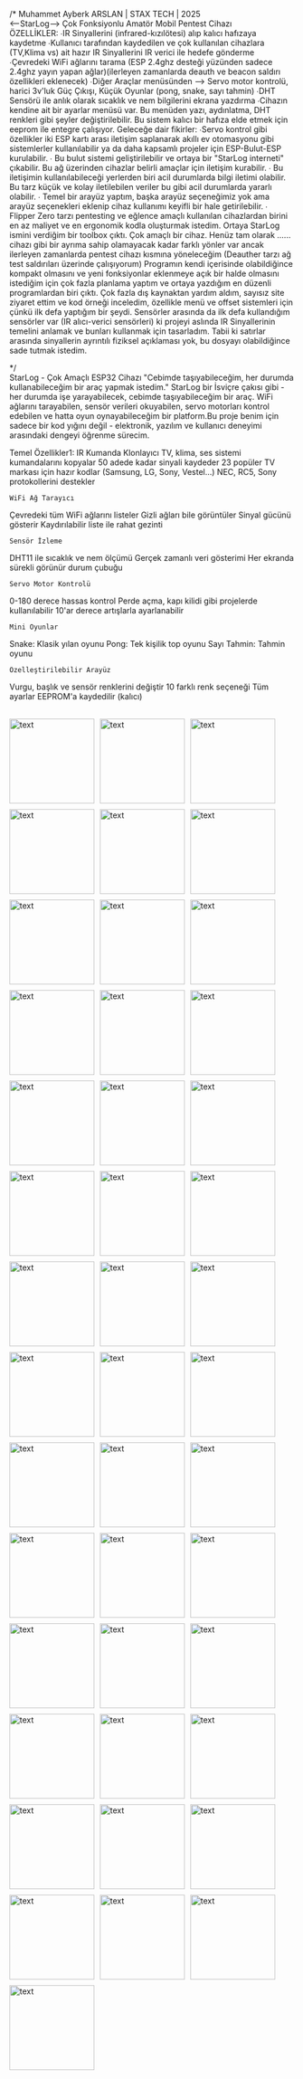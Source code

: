 
/* Muhammet Ayberk ARSLAN | STAX TECH | 2025<br>
<--StarLog--> Çok Fonksiyonlu Amatör Mobil Pentest Cihazı<br>
ÖZELLİKLER: ∙IR Sinyallerini (infrared-kızılötesi) alıp kalıcı hafızaya kaydetme ∙Kullanıcı tarafından kaydedilen ve çok kullanılan cihazlara (TV,Klima vs) ait hazır IR Sinyallerini IR verici ile hedefe gönderme ∙Çevredeki WiFi ağlarını tarama (ESP 2.4ghz desteği yüzünden sadece 2.4ghz yayın yapan ağlar)(ilerleyen zamanlarda deauth ve beacon saldırı özellikleri eklenecek) ∙Diğer Araçlar menüsünden --> Servo motor kontrolü, harici 3v'luk Güç Çıkışı, Küçük Oyunlar (pong, snake, sayı tahmin) ∙DHT Sensörü ile anlık olarak sıcaklık ve nem bilgilerini ekrana yazdırma ∙Cihazın kendine ait bir ayarlar menüsü var. Bu menüden yazı, aydınlatma, DHT renkleri gibi şeyler değiştirilebilir. Bu sistem kalıcı bir hafıza elde etmek için eeprom ile entegre çalışıyor.
Geleceğe dair fikirler: ∙Servo kontrol gibi özellikler iki ESP kartı arası iletişim saplanarak akıllı ev otomasyonu gibi sistemlerler kullanılabilir ya da daha kapsamlı projeler için ESP-Bulut-ESP kurulabilir. ∙ Bu bulut sistemi geliştirilebilir ve ortaya bir "StarLog interneti" çıkabilir. Bu ağ üzerinden cihazlar belirli amaçlar için iletişim kurabilir. ∙ Bu iletişimin kullanılabileceği yerlerden biri acil durumlarda bilgi iletimi olabilir. Bu tarz küçük ve kolay iletilebilen veriler bu gibi acil durumlarda yararlı olabilir. ∙ Temel bir arayüz yaptım, başka arayüz seçeneğimiz yok ama arayüz seçenekleri eklenip cihaz kullanımı keyifli bir hale getirilebilir. ∙
<br>
Flipper Zero tarzı pentesting ve eğlence amaçlı kullanılan cihazlardan birini en az maliyet ve en ergonomik kodla oluşturmak istedim. Ortaya StarLog ismini verdiğim bir toolbox çıktı. Çok amaçlı bir cihaz. Henüz tam olarak ...... cihazı gibi bir ayrıma sahip olamayacak kadar farklı yönler var ancak ilerleyen zamanlarda pentest cihazı kısmına yöneleceğim (Deauther tarzı ağ test saldırıları üzerinde çalışıyorum) Programın kendi içerisinde olabildiğince kompakt olmasını ve yeni fonksiyonlar eklenmeye açık bir halde olmasını istediğim için çok fazla planlama yaptım ve ortaya yazdığım en düzenli programlardan biri çıktı. Çok fazla dış kaynaktan yardım aldım, sayısız site ziyaret ettim ve kod örneği inceledim, özellikle menü ve offset sistemleri için çünkü ilk defa yaptığım bir şeydi. Sensörler arasında da ilk defa kullandığım sensörler var (IR alıcı-verici sensörleri) ki projeyi aslında IR Sinyallerinin temelini anlamak ve bunları kullanmak için tasarladım. Tabii ki satırlar arasında sinyallerin ayrıntılı fiziksel açıklaması yok, bu dosyayı olabildiğince sade tutmak istedim.

*/
<br>
StarLog - Çok Amaçlı ESP32 Cihazı "Cebimde taşıyabileceğim, her durumda kullanabileceğim bir araç yapmak istedim." StarLog bir İsviçre çakısı gibi - her durumda işe yarayabilecek, cebimde taşıyabileceğim bir araç. WiFi ağlarını tarayabilen, sensör verileri okuyabilen, servo motorları kontrol edebilen ve hatta oyun oynayabileceğim bir platform.Bu proje benim için sadece bir kod yığını değil - elektronik, yazılım ve kullanıcı deneyimi arasındaki dengeyi öğrenme sürecim.

Temel Özellikler1: IR Kumanda Klonlayıcı TV, klima, ses sistemi kumandalarını kopyalar 50 adede kadar sinyali kaydeder 23 popüler TV markası için hazır kodlar (Samsung, LG, Sony, Vestel...) NEC, RC5, Sony protokollerini destekler

    WiFi Ağ Tarayıcı

Çevredeki tüm WiFi ağlarını listeler Gizli ağları bile görüntüler Sinyal gücünü gösterir Kaydırılabilir liste ile rahat gezinti

    Sensör İzleme

DHT11 ile sıcaklık ve nem ölçümü Gerçek zamanlı veri gösterimi Her ekranda sürekli görünür durum çubuğu

    Servo Motor Kontrolü

0-180 derece hassas kontrol Perde açma, kapı kilidi gibi projelerde kullanılabilir 10'ar derece artışlarla ayarlanabilir

    Mini Oyunlar

Snake: Klasik yılan oyunu Pong: Tek kişilik top oyunu Sayı Tahmin: Tahmin oyunu

    Özelleştirilebilir Arayüz

Vurgu, başlık ve sensör renklerini değiştir 10 farklı renk seçeneği Tüm ayarlar EEPROM'a kaydedilir (kalıcı)


<br>
<div style="display: flex; flex-wrap: wrap; gap: 10px;">
<img src="https://raw.githubusercontent.com/ayberkarslan/starlog/refs/heads/main/images/1.jpg" width="150" alt="text">
<img src="https://raw.githubusercontent.com/ayberkarslan/starlog/refs/heads/main/images/2.jpg" width="150" alt="text">
<img src="https://raw.githubusercontent.com/ayberkarslan/starlog/refs/heads/main/images/3.jpg" width="150" alt="text">
<img src="https://raw.githubusercontent.com/ayberkarslan/starlog/refs/heads/main/images/4.jpg" width="150" alt="text">
<img src="https://raw.githubusercontent.com/ayberkarslan/starlog/refs/heads/main/images/5.jpg" width="150" alt="text">
<img src="https://raw.githubusercontent.com/ayberkarslan/starlog/refs/heads/main/images/6.jpg" width="150" alt="text">
<img src="https://raw.githubusercontent.com/ayberkarslan/starlog/refs/heads/main/images/7.jpg" width="150" alt="text">
<img src="https://raw.githubusercontent.com/ayberkarslan/starlog/refs/heads/main/images/8.jpg" width="150" alt="text">
<img src="https://raw.githubusercontent.com/ayberkarslan/starlog/refs/heads/main/images/9.jpg" width="150" alt="text">
<img src="https://raw.githubusercontent.com/ayberkarslan/starlog/refs/heads/main/images/10.jpg" width="150" alt="text">
<img src="https://raw.githubusercontent.com/ayberkarslan/starlog/refs/heads/main/images/11.jpg" width="150" alt="text">
<img src="https://raw.githubusercontent.com/ayberkarslan/starlog/refs/heads/main/images/12.jpg" width="150" alt="text">
<img src="https://raw.githubusercontent.com/ayberkarslan/starlog/refs/heads/main/images/13.jpg" width="150" alt="text">
<img src="https://raw.githubusercontent.com/ayberkarslan/starlog/refs/heads/main/images/14.jpg" width="150" alt="text">
<img src="https://raw.githubusercontent.com/ayberkarslan/starlog/refs/heads/main/images/15.jpg" width="150" alt="text">
<img src="https://raw.githubusercontent.com/ayberkarslan/starlog/refs/heads/main/images/16.jpg" width="150" alt="text">
<img src="https://raw.githubusercontent.com/ayberkarslan/starlog/refs/heads/main/images/17.jpg" width="150" alt="text">
<img src="https://raw.githubusercontent.com/ayberkarslan/starlog/refs/heads/main/images/18.jpg" width="150" alt="text">
<img src="https://raw.githubusercontent.com/ayberkarslan/starlog/refs/heads/main/images/19.jpg" width="150" alt="text">
<img src="https://raw.githubusercontent.com/ayberkarslan/starlog/refs/heads/main/images/20.jpg" width="150" alt="text">
<img src="https://raw.githubusercontent.com/ayberkarslan/starlog/refs/heads/main/images/21.jpg" width="150" alt="text">
<img src="https://raw.githubusercontent.com/ayberkarslan/starlog/refs/heads/main/images/22.jpg" width="150" alt="text">
<img src="https://raw.githubusercontent.com/ayberkarslan/starlog/refs/heads/main/images/23.jpg" width="150" alt="text">
<img src="https://raw.githubusercontent.com/ayberkarslan/starlog/refs/heads/main/images/24.jpg" width="150" alt="text">
<img src="https://raw.githubusercontent.com/ayberkarslan/starlog/refs/heads/main/images/25.jpg" width="150" alt="text">
<img src="https://raw.githubusercontent.com/ayberkarslan/starlog/refs/heads/main/images/26.jpg" width="150" alt="text">
<img src="https://raw.githubusercontent.com/ayberkarslan/starlog/refs/heads/main/images/27.jpg" width="150" alt="text">
<img src="https://raw.githubusercontent.com/ayberkarslan/starlog/refs/heads/main/images/28.jpg" width="150" alt="text">
<img src="https://raw.githubusercontent.com/ayberkarslan/starlog/refs/heads/main/images/29.jpg" width="150" alt="text">
<img src="https://raw.githubusercontent.com/ayberkarslan/starlog/refs/heads/main/images/30.jpg" width="150" alt="text">
<img src="https://raw.githubusercontent.com/ayberkarslan/starlog/refs/heads/main/images/31.jpg" width="150" alt="text">
<img src="https://raw.githubusercontent.com/ayberkarslan/starlog/refs/heads/main/images/32.jpg" width="150" alt="text">
<img src="https://raw.githubusercontent.com/ayberkarslan/starlog/refs/heads/main/images/33.jpg" width="150" alt="text">
<img src="https://raw.githubusercontent.com/ayberkarslan/starlog/refs/heads/main/images/34.jpg" width="150" alt="text">
<img src="https://raw.githubusercontent.com/ayberkarslan/starlog/refs/heads/main/images/35.jpg" width="150" alt="text">
<img src="https://raw.githubusercontent.com/ayberkarslan/starlog/refs/heads/main/images/36.jpg" width="150" alt="text">
<img src="https://raw.githubusercontent.com/ayberkarslan/starlog/refs/heads/main/images/37.jpg" width="150" alt="text">
<img src="https://raw.githubusercontent.com/ayberkarslan/starlog/refs/heads/main/images/38.jpg" width="150" alt="text">
<img src="https://raw.githubusercontent.com/ayberkarslan/starlog/refs/heads/main/images/39.jpg" width="150" alt="text">
<img src="https://raw.githubusercontent.com/ayberkarslan/starlog/refs/heads/main/images/40.jpg" width="150" alt="text">
<img src="https://raw.githubusercontent.com/ayberkarslan/starlog/refs/heads/main/images/41.jpg" width="150" alt="text">
<img src="https://raw.githubusercontent.com/ayberkarslan/starlog/refs/heads/main/images/42.jpg" width="150" alt="text">
<img src="https://raw.githubusercontent.com/ayberkarslan/starlog/refs/heads/main/images/43.jpg" width="150" alt="text">
</div>
